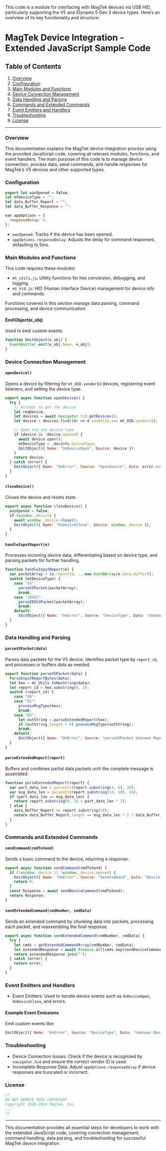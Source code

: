 This code is a module for interfacing with MagTek devices via USB HID, particularly supporting the V5 and iDynamo 5 Gen 3 device types. Here’s an overview of its key functionality and structure:

# MagTek Device Integration - Extended JavaScript Sample Code

## Table of Contents
1. [Overview](#overview)
2. [Configuration](#configuration)
3. [Main Modules and Functions](#main-modules-and-functions)
4. [Device Connection Management](#device-connection-management)
5. [Data Handling and Parsing](#data-handling-and-parsing)
6. [Commands and Extended Commands](#commands-and-extended-commands)
7. [Event Emitters and Handlers](#event-emitters-and-handlers)
8. [Troubleshooting](#troubleshooting)
9. [License](#license)

---

### Overview
This documentation explains the MagTek device integration process using the provided JavaScript code, covering all relevant modules, functions, and event handlers. The main purpose of this code is to manage device connection, process data, send commands, and handle responses for MagTek’s V5 devices and other supported types.

### Configuration

```javascript
export let wasOpened = false;
let mtDeviceType = "";
let data_Buffer_Report = "";
let data_Buffer_Response = "";

var appOptions = {
  responseDelay: 5,
};
```

- `wasOpened`: Tracks if the device has been opened.
- `appOptions.responseDelay`: Adjusts the delay for command responses, defaulting to 5ms.

### Main Modules and Functions

This code requires these modules:
- `mt_utils.js`: Utility functions for hex conversion, debugging, and logging.
- `mt_hid.js`: HID (Human Interface Device) management for device info and commands.

Functions covered in this section manage data parsing, command processing, and device communication.

#### EmitObject(e_obj)
Used to emit custom events.

```javascript
function EmitObject(e_obj) {
  EventEmitter.emit(e_obj.Name, e_obj);
}
```

### Device Connection Management

#### `openDevice()`
Opens a device by filtering for `mt_HID.vendorId` devices, registering event listeners, and setting the device type.

```javascript
export async function openDevice() {
  try {
    // Attempt to get the device
    let reqDevice;    
    let devices = await navigator.hid.getDevices();
    let device = devices.find((d) => d.vendorId === mt_HID.vendorId);

    // Open and set device type
    if (device && !device.opened) {
      await device.open();
      mtDeviceType = _devinfo.DeviceType;
      EmitObject({ Name: "OnDeviceOpen", Device: device });
    }
    return device;
  } catch (error) {
    EmitObject({ Name: "OnError", Source: "OpenDevice", Data: error.message });
  }
}
```

#### `closeDevice()`
Closes the device and resets state.

```javascript
export async function closeDevice() {
  wasOpened = false;
  if (window._device) {
    await window._device.close();
    EmitObject({ Name: "OnDeviceClose", Device: window._device });
  }
}
```

#### `handleInputReport(e)`
Processes incoming device data, differentiating based on device type, and parsing packets for further handling.

```javascript
function handleInputReport(e) {
  var packetArray = [e.reportId, ...new Uint8Array(e.data.buffer)];
  switch (mtDeviceType) {
    case "V5":
      parseV5Packet(packetArray);
      break;
    case "ID5G3":
      parseID5G3Packet(packetArray);
      break;
    default:
      EmitObject({ Name: "OnError", Source: "DeviceType", Data: "Unknown Device Type" });
  }
}
```

### Data Handling and Parsing

#### `parseV5Packet(data)`
Parses data packets for the V5 device, identifies packet type by `report_id`, and processes or buffers data as needed.

```javascript
export function parseV5Packet(data) {
  ParseInputReportBytes(data);
  let hex = mt_Utils.toHexString(data);
  let report_id = hex.substring(0, 2);
  switch (report_id) {
    case "00":
    case "01":
      processMsgType(hex);
      break;
    case "02":
      let outString = parseExtendedReport(hex);
      if (outString.length > 0) processMsgType(outString);
      break;
    default:
      EmitObject({ Name: "OnError", Source: "parseV5Packet Unknown Report ID", Data: hex });
  }
}
```

#### `parseExtendedReport(report)`
Buffers and combines partial data packets until the complete message is assembled.

```javascript
function parseExtendedReport(report) {
  var part_data_len = parseInt(report.substring(4, 6), 16);
  var msg_data_len = parseInt(report.substring(14, 18), 16);
  if (part_data_len == msg_data_len) {
    return report.substring(0, 18 + part_data_len * 2);
  } else {
    data_Buffer_Report += report.substring(18);
    return data_Buffer_Report.length == msg_data_len * 2 ? data_Buffer_Report : "";
  }
}
```

### Commands and Extended Commands

#### `sendCommand(cmdToSend)`
Sends a basic command to the device, returning a response.

```javascript
export async function sendCommand(cmdToSend) {
  if (!window._device || !window._device.opened) {
    EmitObject({ Name: "OnError", Source: "SendCommand", Data: "Device is not open" });
    return 0;
  }
  const Response = await sendDeviceCommand(cmdToSend);
  return Response;
}
```

#### `sendExtendedCommand(cmdNumber, cmdData)`
Sends an extended command by chunking data into packets, processing each packet, and reassembling the final response.

```javascript
export async function sendExtendedCommand(cmdNumber, cmdData) {
  try {
    let cmds = getExtendedCommandArray(cmdNumber, cmdData);
    let extendedResponse = await Promise.all(cmds.map(sendDeviceCommand));
    return extendedResponse.join("");
  } catch (error) {
    return error;
  }
}
```

### Event Emitters and Handlers

- Event Emitters: Used to handle device events such as `OnDeviceOpen`, `OnDeviceClose`, and errors.
  
#### Example Event Emissions
Emit custom events like:

```javascript
EmitObject({ Name: "OnError", Source: "DeviceType", Data: "Unknown Device Type" });
```

### Troubleshooting

- Device Connection Issues: Check if the device is recognized by `navigator.hid` and ensure the correct vendor ID is used.
- Incomplete Response Data: Adjust `appOptions.responseDelay` if device responses are truncated or incorrect.
  
### License

```javascript
/* 
DO NOT REMOVE THIS COPYRIGHT
Copyright 2020-2024 MagTek, Inc.
...
*/
```

---

This documentation provides all essential steps for developers to work with the extended JavaScript code, covering connection management, command handling, data parsing, and troubleshooting for successful MagTek device integration.